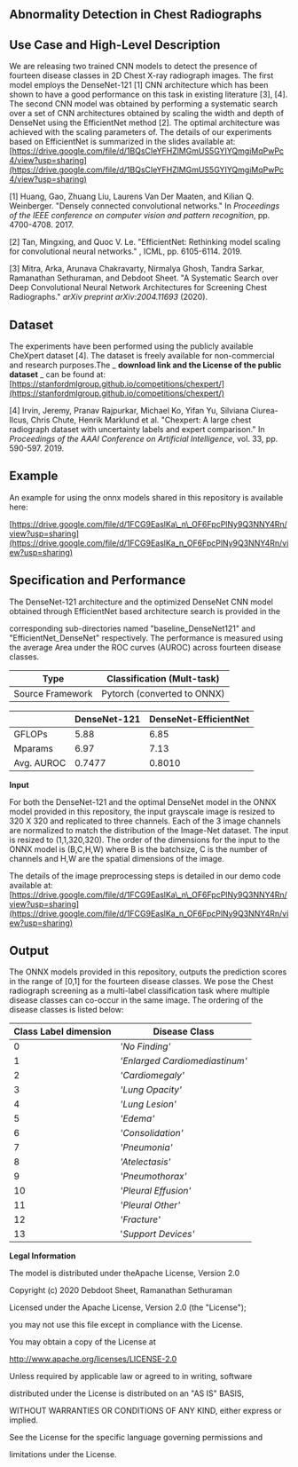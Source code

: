 ## **Abnormality Detection in Chest Radiographs**

## **Use Case and High-Level Description**

We are releasing two trained CNN models to detect the presence of fourteen disease classes in 2D Chest X-ray radiograph images. The first model employs the DenseNet-121 [1] CNN architecture which has been shown to have a good performance on this task in existing literature [3], [4]. The second CNN model was obtained by performing a systematic search over a set of CNN architectures obtained by scaling the width and depth of DenseNet using the EfficientNet method [2]. The optimal architecture was achieved with the scaling parameters of. The details of our experiments based on EfficientNet is summarized in the slides available at: [https://drive.google.com/file/d/1BQsCIeYFHZlMGmUS5GYIYQmgiMqPwPc4/view?usp=sharing](https://drive.google.com/file/d/1BQsCIeYFHZlMGmUS5GYIYQmgiMqPwPc4/view?usp=sharing)

[1] Huang, Gao, Zhuang Liu, Laurens Van Der Maaten, and Kilian Q. Weinberger. &quot;Densely connected convolutional networks.&quot; In _Proceedings of the IEEE conference on computer vision and pattern recognition_, pp. 4700-4708. 2017.

[2] Tan, Mingxing, and Quoc V. Le. &quot;EfficientNet: Rethinking model scaling for convolutional neural networks.&quot; , ICML, pp. 6105-6114. 2019.

[3] Mitra, Arka, Arunava Chakravarty, Nirmalya Ghosh, Tandra Sarkar, Ramanathan Sethuraman, and Debdoot Sheet. &quot;A Systematic Search over Deep Convolutional Neural Network Architectures for Screening Chest Radiographs.&quot; _arXiv preprint arXiv:2004.11693_ (2020).

## **Dataset**

The experiments have been performed using the publicly available CheXpert dataset [4]. The dataset is freely available for non-commercial and research purposes.The _ **download link and the License of the public dataset** _ can be found at: [https://stanfordmlgroup.github.io/competitions/chexpert/](https://stanfordmlgroup.github.io/competitions/chexpert/)

[4] Irvin, Jeremy, Pranav Rajpurkar, Michael Ko, Yifan Yu, Silviana Ciurea-Ilcus, Chris Chute, Henrik Marklund et al. &quot;Chexpert: A large chest radiograph dataset with uncertainty labels and expert comparison.&quot; In _Proceedings of the AAAI Conference on Artificial Intelligence_, vol. 33, pp. 590-597. 2019.

##


## **Example**

An example for using the onnx models shared in this repository is available here:

[https://drive.google.com/file/d/1FCG9EaslKa\_n\_OF6FpcPlNy9Q3NNY4Rn/view?usp=sharing](https://drive.google.com/file/d/1FCG9EaslKa_n_OF6FpcPlNy9Q3NNY4Rn/view?usp=sharing)

## **Specification and Performance**

The DenseNet-121 architecture and the optimized DenseNet CNN model obtained through EfficientNet based architecture search is provided in the

corresponding sub-directories named &quot;baseline\_DenseNet121&quot; and &quot;EfficientNet\_DenseNet&quot; respectively. The performance is measured using the average Area under the ROC curves (AUROC) across fourteen disease classes.

| Type | Classification (Mult-task) |
| --- | --- |
| Source Framework | Pytorch (converted to ONNX) |


|     | DenseNet-121 | DenseNet-EfficientNet |
| --- | --- | --- |
| GFLOPs | 5.88 | 6.85 |
| Mparams | 6.97 | 7.13 |
| Avg. AUROC | 0.7477 | 0.8010 |

**Input**

For both the DenseNet-121 and the optimal DenseNet model in the ONNX model provided in this repository, the input grayscale image is resized to 320 X 320 and replicated to three channels. Each of the 3 image channels are normalized to match the distribution of the Image-Net dataset. The input is resized to (1,1,320,320). The order of the dimensions for the input to the ONNX model is (B,C,H,W) where B is the batchsize, C is the number of channels and H,W are the spatial dimensions of the image.

The details of the image preprocessing steps is detailed in our demo code available at: [https://drive.google.com/file/d/1FCG9EaslKa\_n\_OF6FpcPlNy9Q3NNY4Rn/view?usp=sharing](https://drive.google.com/file/d/1FCG9EaslKa_n_OF6FpcPlNy9Q3NNY4Rn/view?usp=sharing)

## **Output**

The ONNX models provided in this repository, outputs the prediction scores in the range of [0,1] for the fourteen disease classes. We pose the Chest radiograph screening as a multi-label classification task where multiple disease classes can co-occur in the same image. The ordering of the disease classes is listed below:

| Class Label dimension | Disease Class |
| --- | --- |
| 0 | _&#39;No Finding&#39;_ |
| 1 | _&#39;Enlarged Cardiomediastinum&#39;_ |
| 2 | _&#39;Cardiomegaly&#39;_ |
| 3 | _&#39;Lung Opacity&#39;_ |
| 4 | _&#39;Lung Lesion&#39;_ |
| 5 | _&#39;Edema&#39;_ |
| 6 | _&#39;Consolidation&#39;_ |
| 7 | _&#39;Pneumonia&#39;_ |
| 8 | _&#39;Atelectasis&#39;_ |
| 9 | _&#39;Pneumothorax&#39;_ |
| 10 | _&#39;Pleural Effusion&#39;_ |
| 11 | _&#39;Pleural Other&#39;_ |
| 12 | _&#39;Fracture&#39;_ |
| 13 | &#39;_Support Devices&#39;_ |

**Legal Information**

The model is distributed under theApache License, Version 2.0

Copyright (c) 2020 Debdoot Sheet, Ramanathan Sethuraman

Licensed under the Apache License, Version 2.0 (the &quot;License&quot;);

you may not use this file except in compliance with the License.

You may obtain a copy of the License at

http://www.apache.org/licenses/LICENSE-2.0

Unless required by applicable law or agreed to in writing, software

distributed under the License is distributed on an &quot;AS IS&quot; BASIS,

WITHOUT WARRANTIES OR CONDITIONS OF ANY KIND, either express or implied.

See the License for the specific language governing permissions and

limitations under the License.
